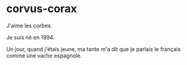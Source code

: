 # corvus-corax
J'aime les corbes. 

Je suis né en 1994.

Un jour, quand j'étais jeune, ma tante m'a dit que je parlais le français comme une vache espagnole.
